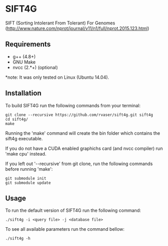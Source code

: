# SIFT4G

SIFT (Sorting Intolerant From Tolerant) For Genomes (http://www.nature.com/nprot/journal/v11/n1/full/nprot.2015.123.html)

## Requirements
- g++ (4.8+)
- GNU Make
- nvcc (2.\*+) (optional)

\*note: It was only tested on Linux (Ubuntu 14.04).

## Installation

To build SIFT4G run the following commands from your terminal:

    git clone --recursive https://github.com/rvaser/sift4g.git sift4g
    cd sift4g/
    make

Running the 'make' command will create the bin folder which contains the sift4g executable.

If you do not have a CUDA enabled graphichs card (and nvcc compiler) run 'make cpu' instead.

If you left out '--recursive' from git clone, run the following commands before running 'make':

    git submodule init
    git submodule update

## Usage

To run the default version of SIFT4G run the following command:

    ./sift4g -i <query file> -j <database file>

To see all available parameters run the command bellow:

    ./sift4g -h
